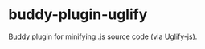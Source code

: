 # buddy-plugin-uglify

[Buddy](https://www.npmjs.com/package/buddy) plugin for minifying .js source code (via [Uglify-js](https://github.com/mishoo/UglifyJS2)).

